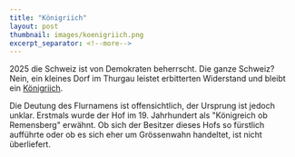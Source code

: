 ```yaml
---
title: "Königriich"
layout: post
thumbnail: images/koenigriich.png
excerpt_separator: <!--more-->
---
```


2025 die Schweiz ist von Demokraten beherrscht. Die ganze Schweiz? Nein, ein kleines Dorf im Thurgau leistet erbitterten Widerstand und bleibt ein [Königriich](https://s.geo.admin.ch/0gguqg2vc2rb).

Die Deutung des Flurnamens ist offensichtlich, der Ursprung ist jedoch unklar. Erstmals wurde der Hof im 19. Jahrhundert als "Königreich ob Remensberg" erwähnt. Ob sich der Besitzer dieses Hofs so fürstlich aufführte oder ob es sich eher um Grössenwahn handeltet, ist nicht überliefert.

<!--more-->
